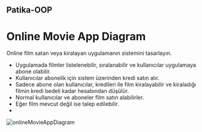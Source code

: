 
## Patika-OOP
# Online Movie App Diagram

Online film satan veya kiralayan uygulamanın sistemini tasarlayın.

* Uygulamada filmler listelenebilir, sıralanabilir ve kullanıcılar uygulamaya abone olabilir.
* Kullanıcılar abonelik için sistem üzerinden kredi satın alır.
* Sadece abone olan kullanıcılar, kredileri ile film kiralayabilir ve kiraladığı filmin kredi bedeli kadar hesabından düşülür.
* Normal kullanıcılar ve aboneler film satın alabilirler.
* Eğer film mevcut değil ise talep edilebilir.
* 


    
![onlineMovieAppDiagram](https://user-images.githubusercontent.com/71527786/234832235-dbd47026-9143-4397-b02c-348f0e22de3e.png)

